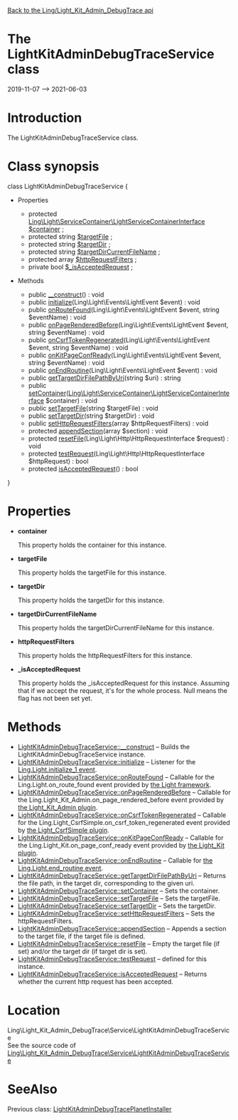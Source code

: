 [Back to the Ling/Light_Kit_Admin_DebugTrace api](https://github.com/lingtalfi/Light_Kit_Admin_DebugTrace/blob/master/doc/api/Ling/Light_Kit_Admin_DebugTrace.md)



The LightKitAdminDebugTraceService class
================
2019-11-07 --> 2021-06-03






Introduction
============

The LightKitAdminDebugTraceService class.



Class synopsis
==============


class <span class="pl-k">LightKitAdminDebugTraceService</span>  {

- Properties
    - protected [Ling\Light\ServiceContainer\LightServiceContainerInterface](https://github.com/lingtalfi/Light/blob/master/doc/api/Ling/Light/ServiceContainer/LightServiceContainerInterface.md) [$container](#property-container) ;
    - protected string [$targetFile](#property-targetFile) ;
    - protected string [$targetDir](#property-targetDir) ;
    - protected string [$targetDirCurrentFileName](#property-targetDirCurrentFileName) ;
    - protected array [$httpRequestFilters](#property-httpRequestFilters) ;
    - private bool [$_isAcceptedRequest](#property-_isAcceptedRequest) ;

- Methods
    - public [__construct](https://github.com/lingtalfi/Light_Kit_Admin_DebugTrace/blob/master/doc/api/Ling/Light_Kit_Admin_DebugTrace/Service/LightKitAdminDebugTraceService/__construct.md)() : void
    - public [initialize](https://github.com/lingtalfi/Light_Kit_Admin_DebugTrace/blob/master/doc/api/Ling/Light_Kit_Admin_DebugTrace/Service/LightKitAdminDebugTraceService/initialize.md)(Ling\Light\Events\LightEvent $event) : void
    - public [onRouteFound](https://github.com/lingtalfi/Light_Kit_Admin_DebugTrace/blob/master/doc/api/Ling/Light_Kit_Admin_DebugTrace/Service/LightKitAdminDebugTraceService/onRouteFound.md)(Ling\Light\Events\LightEvent $event, string $eventName) : void
    - public [onPageRenderedBefore](https://github.com/lingtalfi/Light_Kit_Admin_DebugTrace/blob/master/doc/api/Ling/Light_Kit_Admin_DebugTrace/Service/LightKitAdminDebugTraceService/onPageRenderedBefore.md)(Ling\Light\Events\LightEvent $event, string $eventName) : void
    - public [onCsrfTokenRegenerated](https://github.com/lingtalfi/Light_Kit_Admin_DebugTrace/blob/master/doc/api/Ling/Light_Kit_Admin_DebugTrace/Service/LightKitAdminDebugTraceService/onCsrfTokenRegenerated.md)(Ling\Light\Events\LightEvent $event, string $eventName) : void
    - public [onKitPageConfReady](https://github.com/lingtalfi/Light_Kit_Admin_DebugTrace/blob/master/doc/api/Ling/Light_Kit_Admin_DebugTrace/Service/LightKitAdminDebugTraceService/onKitPageConfReady.md)(Ling\Light\Events\LightEvent $event, string $eventName) : void
    - public [onEndRoutine](https://github.com/lingtalfi/Light_Kit_Admin_DebugTrace/blob/master/doc/api/Ling/Light_Kit_Admin_DebugTrace/Service/LightKitAdminDebugTraceService/onEndRoutine.md)(Ling\Light\Events\LightEvent $event) : void
    - public [getTargetDirFilePathByUri](https://github.com/lingtalfi/Light_Kit_Admin_DebugTrace/blob/master/doc/api/Ling/Light_Kit_Admin_DebugTrace/Service/LightKitAdminDebugTraceService/getTargetDirFilePathByUri.md)(string $uri) : string
    - public [setContainer](https://github.com/lingtalfi/Light_Kit_Admin_DebugTrace/blob/master/doc/api/Ling/Light_Kit_Admin_DebugTrace/Service/LightKitAdminDebugTraceService/setContainer.md)([Ling\Light\ServiceContainer\LightServiceContainerInterface](https://github.com/lingtalfi/Light/blob/master/doc/api/Ling/Light/ServiceContainer/LightServiceContainerInterface.md) $container) : void
    - public [setTargetFile](https://github.com/lingtalfi/Light_Kit_Admin_DebugTrace/blob/master/doc/api/Ling/Light_Kit_Admin_DebugTrace/Service/LightKitAdminDebugTraceService/setTargetFile.md)(string $targetFile) : void
    - public [setTargetDir](https://github.com/lingtalfi/Light_Kit_Admin_DebugTrace/blob/master/doc/api/Ling/Light_Kit_Admin_DebugTrace/Service/LightKitAdminDebugTraceService/setTargetDir.md)(string $targetDir) : void
    - public [setHttpRequestFilters](https://github.com/lingtalfi/Light_Kit_Admin_DebugTrace/blob/master/doc/api/Ling/Light_Kit_Admin_DebugTrace/Service/LightKitAdminDebugTraceService/setHttpRequestFilters.md)(array $httpRequestFilters) : void
    - protected [appendSection](https://github.com/lingtalfi/Light_Kit_Admin_DebugTrace/blob/master/doc/api/Ling/Light_Kit_Admin_DebugTrace/Service/LightKitAdminDebugTraceService/appendSection.md)(array $section) : void
    - protected [resetFile](https://github.com/lingtalfi/Light_Kit_Admin_DebugTrace/blob/master/doc/api/Ling/Light_Kit_Admin_DebugTrace/Service/LightKitAdminDebugTraceService/resetFile.md)(Ling\Light\Http\HttpRequestInterface $request) : void
    - protected [testRequest](https://github.com/lingtalfi/Light_Kit_Admin_DebugTrace/blob/master/doc/api/Ling/Light_Kit_Admin_DebugTrace/Service/LightKitAdminDebugTraceService/testRequest.md)(Ling\Light\Http\HttpRequestInterface $httpRequest) : bool
    - protected [isAcceptedRequest](https://github.com/lingtalfi/Light_Kit_Admin_DebugTrace/blob/master/doc/api/Ling/Light_Kit_Admin_DebugTrace/Service/LightKitAdminDebugTraceService/isAcceptedRequest.md)() : bool

}




Properties
=============

- <span id="property-container"><b>container</b></span>

    This property holds the container for this instance.
    
    

- <span id="property-targetFile"><b>targetFile</b></span>

    This property holds the targetFile for this instance.
    
    

- <span id="property-targetDir"><b>targetDir</b></span>

    This property holds the targetDir for this instance.
    
    

- <span id="property-targetDirCurrentFileName"><b>targetDirCurrentFileName</b></span>

    This property holds the targetDirCurrentFileName for this instance.
    
    

- <span id="property-httpRequestFilters"><b>httpRequestFilters</b></span>

    This property holds the httpRequestFilters for this instance.
    
    

- <span id="property-_isAcceptedRequest"><b>_isAcceptedRequest</b></span>

    This property holds the _isAcceptedRequest for this instance.
    Assuming that if we accept the request, it's for the whole process.
    Null means the flag has not been set yet.
    
    



Methods
==============

- [LightKitAdminDebugTraceService::__construct](https://github.com/lingtalfi/Light_Kit_Admin_DebugTrace/blob/master/doc/api/Ling/Light_Kit_Admin_DebugTrace/Service/LightKitAdminDebugTraceService/__construct.md) &ndash; Builds the LightKitAdminDebugTraceService instance.
- [LightKitAdminDebugTraceService::initialize](https://github.com/lingtalfi/Light_Kit_Admin_DebugTrace/blob/master/doc/api/Ling/Light_Kit_Admin_DebugTrace/Service/LightKitAdminDebugTraceService/initialize.md) &ndash; Listener for the [Ling.Light.initialize_1 event](https://github.com/lingtalfi/Light/blob/master/personal/mydoc/pages/events.md).
- [LightKitAdminDebugTraceService::onRouteFound](https://github.com/lingtalfi/Light_Kit_Admin_DebugTrace/blob/master/doc/api/Ling/Light_Kit_Admin_DebugTrace/Service/LightKitAdminDebugTraceService/onRouteFound.md) &ndash; Callable for the Ling.Light.on_route_found event provided by [the Light framework](https://github.com/lingtalfi/Light).
- [LightKitAdminDebugTraceService::onPageRenderedBefore](https://github.com/lingtalfi/Light_Kit_Admin_DebugTrace/blob/master/doc/api/Ling/Light_Kit_Admin_DebugTrace/Service/LightKitAdminDebugTraceService/onPageRenderedBefore.md) &ndash; Callable for the Ling.Light_Kit_Admin.on_page_rendered_before event provided by [the Light_Kit_Admin plugin](https://github.com/lingtalfi/Light_Kit_Admin).
- [LightKitAdminDebugTraceService::onCsrfTokenRegenerated](https://github.com/lingtalfi/Light_Kit_Admin_DebugTrace/blob/master/doc/api/Ling/Light_Kit_Admin_DebugTrace/Service/LightKitAdminDebugTraceService/onCsrfTokenRegenerated.md) &ndash; Callable for the Ling.Light_CsrfSimple.on_csrf_token_regenerated event provided by [the Light_CsrfSimple plugin](Light_CsrfSimple).
- [LightKitAdminDebugTraceService::onKitPageConfReady](https://github.com/lingtalfi/Light_Kit_Admin_DebugTrace/blob/master/doc/api/Ling/Light_Kit_Admin_DebugTrace/Service/LightKitAdminDebugTraceService/onKitPageConfReady.md) &ndash; Callable for the Ling.Light_Kit.on_page_conf_ready event provided by [the Light_Kit plugin](https://github.com/lingtalfi/Light_Kit).
- [LightKitAdminDebugTraceService::onEndRoutine](https://github.com/lingtalfi/Light_Kit_Admin_DebugTrace/blob/master/doc/api/Ling/Light_Kit_Admin_DebugTrace/Service/LightKitAdminDebugTraceService/onEndRoutine.md) &ndash; Callable for [the Ling.Light.end_routine event](https://github.com/lingtalfi/Light/blob/master/personal/mydoc/pages/events.md).
- [LightKitAdminDebugTraceService::getTargetDirFilePathByUri](https://github.com/lingtalfi/Light_Kit_Admin_DebugTrace/blob/master/doc/api/Ling/Light_Kit_Admin_DebugTrace/Service/LightKitAdminDebugTraceService/getTargetDirFilePathByUri.md) &ndash; Returns the file path, in the target dir, corresponding to the given uri.
- [LightKitAdminDebugTraceService::setContainer](https://github.com/lingtalfi/Light_Kit_Admin_DebugTrace/blob/master/doc/api/Ling/Light_Kit_Admin_DebugTrace/Service/LightKitAdminDebugTraceService/setContainer.md) &ndash; Sets the container.
- [LightKitAdminDebugTraceService::setTargetFile](https://github.com/lingtalfi/Light_Kit_Admin_DebugTrace/blob/master/doc/api/Ling/Light_Kit_Admin_DebugTrace/Service/LightKitAdminDebugTraceService/setTargetFile.md) &ndash; Sets the targetFile.
- [LightKitAdminDebugTraceService::setTargetDir](https://github.com/lingtalfi/Light_Kit_Admin_DebugTrace/blob/master/doc/api/Ling/Light_Kit_Admin_DebugTrace/Service/LightKitAdminDebugTraceService/setTargetDir.md) &ndash; Sets the targetDir.
- [LightKitAdminDebugTraceService::setHttpRequestFilters](https://github.com/lingtalfi/Light_Kit_Admin_DebugTrace/blob/master/doc/api/Ling/Light_Kit_Admin_DebugTrace/Service/LightKitAdminDebugTraceService/setHttpRequestFilters.md) &ndash; Sets the httpRequestFilters.
- [LightKitAdminDebugTraceService::appendSection](https://github.com/lingtalfi/Light_Kit_Admin_DebugTrace/blob/master/doc/api/Ling/Light_Kit_Admin_DebugTrace/Service/LightKitAdminDebugTraceService/appendSection.md) &ndash; Appends a section to the target file, if the target file is defined.
- [LightKitAdminDebugTraceService::resetFile](https://github.com/lingtalfi/Light_Kit_Admin_DebugTrace/blob/master/doc/api/Ling/Light_Kit_Admin_DebugTrace/Service/LightKitAdminDebugTraceService/resetFile.md) &ndash; Empty the target file (if set) and/or the target dir (if target dir is set).
- [LightKitAdminDebugTraceService::testRequest](https://github.com/lingtalfi/Light_Kit_Admin_DebugTrace/blob/master/doc/api/Ling/Light_Kit_Admin_DebugTrace/Service/LightKitAdminDebugTraceService/testRequest.md) &ndash; defined for this instance.
- [LightKitAdminDebugTraceService::isAcceptedRequest](https://github.com/lingtalfi/Light_Kit_Admin_DebugTrace/blob/master/doc/api/Ling/Light_Kit_Admin_DebugTrace/Service/LightKitAdminDebugTraceService/isAcceptedRequest.md) &ndash; Returns whether the current http request has been accepted.





Location
=============
Ling\Light_Kit_Admin_DebugTrace\Service\LightKitAdminDebugTraceService<br>
See the source code of [Ling\Light_Kit_Admin_DebugTrace\Service\LightKitAdminDebugTraceService](https://github.com/lingtalfi/Light_Kit_Admin_DebugTrace/blob/master/Service/LightKitAdminDebugTraceService.php)



SeeAlso
==============
Previous class: [LightKitAdminDebugTracePlanetInstaller](https://github.com/lingtalfi/Light_Kit_Admin_DebugTrace/blob/master/doc/api/Ling/Light_Kit_Admin_DebugTrace/Light_PlanetInstaller/LightKitAdminDebugTracePlanetInstaller.md)<br>
